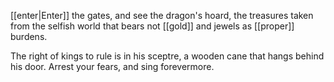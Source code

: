 
[[enter|Enter]] the gates, and see the dragon's hoard,
the treasures taken from the selfish world
that bears not [[gold]] and jewels as [[proper]] burdens.

The right of kings to rule is in his sceptre,
a wooden cane that hangs behind his door.
Arrest your fears, and sing forevermore.